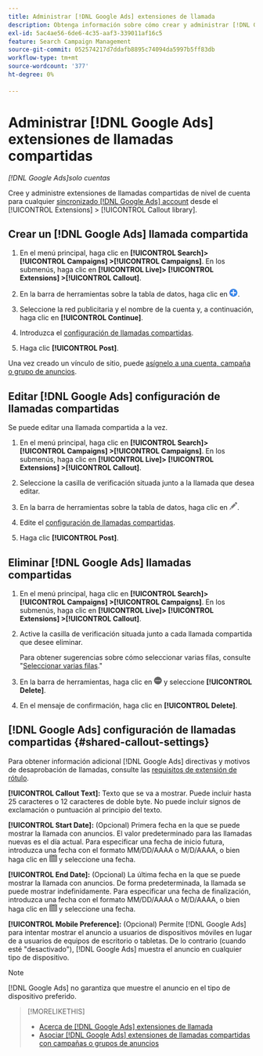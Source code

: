 ```yaml
---
title: Administrar [!DNL Google Ads] extensiones de llamada
description: Obtenga información sobre cómo crear y administrar [!DNL Google Ads] extensiones de llamada.
exl-id: 5ac4ae56-6de6-4c35-aaf3-339011af16c5
feature: Search Campaign Management
source-git-commit: 052574217d7ddafb8895c74094da5997b5ff83db
workflow-type: tm+mt
source-wordcount: '377'
ht-degree: 0%

---
```


# Administrar [!DNL Google Ads] extensiones de llamadas compartidas

*[!DNL Google Ads]solo cuentas*

Cree y administre extensiones de llamadas compartidas de nivel de cuenta para cualquier [sincronizado [!DNL Google Ads] account](/help/search-social-commerce/campaign-management/accounts/ad-network-account-about.md) desde el [!UICONTROL Extensions] > [!UICONTROL Callout library].

## Crear un [!DNL Google Ads] llamada compartida

1. En el menú principal, haga clic en **[!UICONTROL Search]> [!UICONTROL Campaigns] >[!UICONTROL Campaigns]**. En los submenús, haga clic en **[!UICONTROL Live]> [!UICONTROL Extensions] >[!UICONTROL Callout]**.

1. En la barra de herramientas sobre la tabla de datos, haga clic en ![Crear](/help/search-social-commerce/assets/add.png "Crear").

1. Seleccione la red publicitaria y el nombre de la cuenta y, a continuación, haga clic en **[!UICONTROL Continue]**.

1. Introduzca el [configuración de llamadas compartidas](#shared-callout-settings).

1. Haga clic **[!UICONTROL Post]**.

Una vez creado un vínculo de sitio, puede [asígnelo a una cuenta, campaña o grupo de anuncios](callout-extension-associate.md).

## Editar [!DNL Google Ads] configuración de llamadas compartidas

Se puede editar una llamada compartida a la vez.

1. En el menú principal, haga clic en **[!UICONTROL Search]> [!UICONTROL Campaigns] >[!UICONTROL Campaigns]**. En los submenús, haga clic en **[!UICONTROL Live]> [!UICONTROL Extensions] >[!UICONTROL Callout]**.

1. Seleccione la casilla de verificación situada junto a la llamada que desea editar.

1. En la barra de herramientas sobre la tabla de datos, haga clic en ![Editar](/help/search-social-commerce/assets/edit.png "Editar").

1. Edite el [configuración de llamadas compartidas](#shared-callout-settings).

1. Haga clic **[!UICONTROL Post]**.

## Eliminar [!DNL Google Ads] llamadas compartidas

1. En el menú principal, haga clic en **[!UICONTROL Search]> [!UICONTROL Campaigns] >[!UICONTROL Campaigns]**. En los submenús, haga clic en **[!UICONTROL Live]> [!UICONTROL Extensions] >[!UICONTROL Callout]**.

1. Active la casilla de verificación situada junto a cada llamada compartida que desee eliminar.

   Para obtener sugerencias sobre cómo seleccionar varias filas, consulte &quot;[Seleccionar varias filas](/help/search-social-commerce/common-tasks/navigation-editing-selection/multiple-rows-select.md).&quot;

1. En la barra de herramientas, haga clic en ![Más](/help/search-social-commerce/assets/more.png "Más") y seleccione **[!UICONTROL Delete]**.

1. En el mensaje de confirmación, haga clic en **[!UICONTROL Delete]**.

## [!DNL Google Ads] configuración de llamadas compartidas {#shared-callout-settings}

Para obtener información adicional [!DNL Google Ads] directivas y motivos de desaprobación de llamadas, consulte las [requisitos de extensión de rótulo](https://support.google.com/adspolicy/answer/1054212).

**[!UICONTROL Callout Text]:** Texto que se va a mostrar. Puede incluir hasta 25 caracteres o 12 caracteres de doble byte. No puede incluir signos de exclamación o puntuación al principio del texto.

**[!UICONTROL Start Date]:** (Opcional) Primera fecha en la que se puede mostrar la llamada con anuncios. El valor predeterminado para las llamadas nuevas es el día actual. Para especificar una fecha de inicio futura, introduzca una fecha con el formato MM/DD/AAAA o M/D/AAAA, o bien haga clic en ![Calendario](/help/search-social-commerce/assets/calendar.png "Calendario") y seleccione una fecha.

**[!UICONTROL End Date]:** (Opcional) La última fecha en la que se puede mostrar la llamada con anuncios. De forma predeterminada, la llamada se puede mostrar indefinidamente. Para especificar una fecha de finalización, introduzca una fecha con el formato MM/DD/AAAA o M/D/AAAA, o bien haga clic en ![Calendario](/help/search-social-commerce/assets/calendar.png "Calendario") y seleccione una fecha.

**[!UICONTROL Mobile Preference]:** (Opcional) Permite [!DNL Google Ads] para intentar mostrar el anuncio a usuarios de dispositivos móviles en lugar de a usuarios de equipos de escritorio o tabletas. De lo contrario (cuando esté &quot;desactivado&quot;), [!DNL Google Ads] muestra el anuncio en cualquier tipo de dispositivo.

>[!NOTE]
>
>[!DNL Google Ads] no garantiza que muestre el anuncio en el tipo de dispositivo preferido.

>[!MORELIKETHIS]
>
>* [Acerca de [!DNL Google Ads] extensiones de llamada](callout-extension-about.md)
>* [Asociar [!DNL Google Ads] extensiones de llamadas compartidas con campañas o grupos de anuncios](callout-extension-associate.md)

